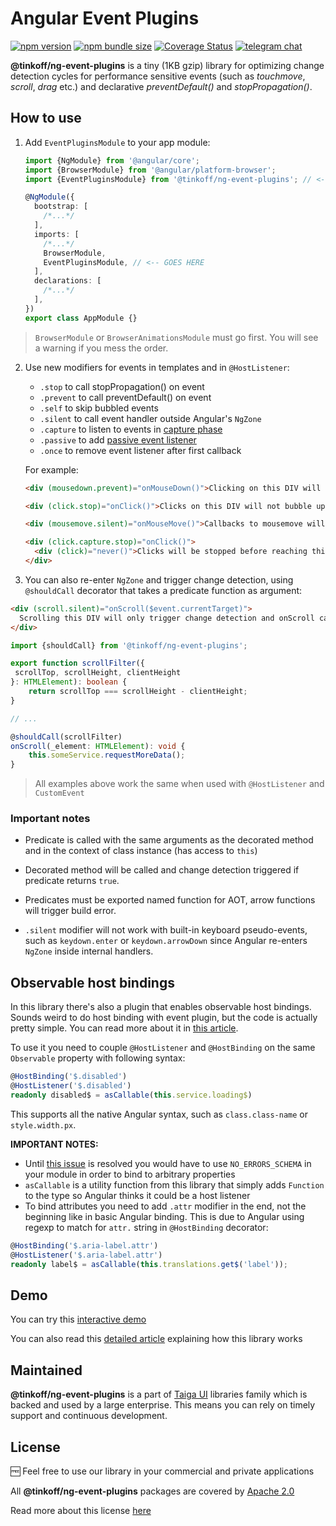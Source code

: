 # Angular Event Plugins

[![npm version](https://img.shields.io/npm/v/@tinkoff/ng-event-plugins.svg)](https://npmjs.com/package/@tinkoff/ng-event-plugins)
[![npm bundle size](https://img.shields.io/bundlephobia/minzip/@tinkoff/ng-event-plugins)](https://bundlephobia.com/result?p=@tinkoff/ng-event-plugins)
[![Coverage Status](https://coveralls.io/repos/github/TinkoffCreditSystems/ng-event-plugins/badge.svg?branch=master)](https://coveralls.io/github/TinkoffCreditSystems/ng-event-plugins?branch=master)
[![telegram chat](https://img.shields.io/badge/support-Contact%20us-blue)](https://t.me/taiga_ui)

**@tinkoff/ng-event-plugins** is a tiny (1KB gzip) library for optimizing change detection cycles for performance
sensitive events (such as _touchmove_, _scroll_, _drag_ etc.) and declarative _preventDefault()_ and
_stopPropagation()_.

## How to use

1. Add `EventPluginsModule` to your app module:

   ```typescript
   import {NgModule} from '@angular/core';
   import {BrowserModule} from '@angular/platform-browser';
   import {EventPluginsModule} from '@tinkoff/ng-event-plugins'; // <-- THIS

   @NgModule({
     bootstrap: [
       /*...*/
     ],
     imports: [
       /*...*/
       BrowserModule,
       EventPluginsModule, // <-- GOES HERE
     ],
     declarations: [
       /*...*/
     ],
   })
   export class AppModule {}
   ```

> `BrowserModule` or `BrowserAnimationsModule` must go first. You will see a warning if you mess the order.

2. Use new modifiers for events in templates and in `@HostListener`:

   - `.stop` to call stopPropagation() on event
   - `.prevent` to call preventDefault() on event
   - `.self` to skip bubbled events
   - `.silent` to call event handler outside Angular's `NgZone`
   - `.capture` to listen to events in
     [capture phase](https://developer.mozilla.org/en-US/docs/Web/API/Event/eventPhase)
   - `.passive` to add
     [passive event listener](https://developer.mozilla.org/en-US/docs/Web/API/EventTarget/addEventListener#improving_scrolling_performance_with_passive_listeners)
   - `.once` to remove event listener after first callback

   For example:

   ```html
   <div (mousedown.prevent)="onMouseDown()">Clicking on this DIV will not move focus</div>
   ```

   ```html
   <div (click.stop)="onClick()">Clicks on this DIV will not bubble up</div>
   ```

   ```html
   <div (mousemove.silent)="onMouseMove()">Callbacks to mousemove will not trigger change detection</div>
   ```

   ```html
   <div (click.capture.stop)="onClick()">
     <div (click)="never()">Clicks will be stopped before reaching this DIV</div>
   </div>
   ```

3. You can also re-enter `NgZone` and trigger change detection, using `@shouldCall` decorator that takes a predicate
   function as argument:

```html
<div (scroll.silent)="onScroll($event.currentTarget)">
  Scrolling this DIV will only trigger change detection and onScroll callback if it is scrolled to bottom
</div>
```

```typescript
import {shouldCall} from '@tinkoff/ng-event-plugins';

export function scrollFilter({
 scrollTop, scrollHeight, clientHeight
}: HTMLElement): boolean {
    return scrollTop === scrollHeight - clientHeight;
}

// ...

@shouldCall(scrollFilter)
onScroll(_element: HTMLElement): void {
    this.someService.requestMoreData();
}
```

> All examples above work the same when used with `@HostListener` and `CustomEvent`

### Important notes

- Predicate is called with the same arguments as the decorated method and in the context of class instance (has access
  to `this`)

- Decorated method will be called and change detection triggered if predicate returns `true`.

- Predicates must be exported named function for AOT, arrow functions will trigger build error.

- `.silent` modifier will not work with built-in keyboard pseudo-events, such as `keydown.enter` or `keydown.arrowDown`
  since Angular re-enters `NgZone` inside internal handlers.

## Observable host bindings

In this library there's also a plugin that enables observable host bindings. Sounds weird to do host binding with event
plugin, but the code is actually pretty simple. You can read more about it in
[this article](https://indepth.dev/posts/1429/making-hostbinding-work-with-observables).

To use it you need to couple `@HostListener` and `@HostBinding` on the same `Observable` property with following syntax:

```ts
@HostBinding('$.disabled')
@HostListener('$.disabled')
readonly disabled$ = asCallable(this.service.loading$)
```

This supports all the native Angular syntax, such as `class.class-name` or `style.width.px`.

**IMPORTANT NOTES:**

- Until [this issue](https://github.com/angular/angular/issues/12045) is resolved you would have to use
  `NO_ERRORS_SCHEMA` in your module in order to bind to arbitrary properties
- `asCallable` is a utility function from this library that simply adds `Function` to the type so Angular thinks it
  could be a host listener
- To bind attributes you need to add `.attr` modifier in the end, not the beginning like in basic Angular binding. This
  is due to Angular using regexp to match for `attr.` string in `@HostBinding` decorator:

```ts
@HostBinding('$.aria-label.attr')
@HostListener('$.aria-label.attr')
readonly label$ = asCallable(this.translations.get$('label'));
```

## Demo

You can try this
[interactive demo](https://codesandbox.io/s/github/taiga-family/ng-event-plugins/tree/main/projects/demo)

You can also read this [detailed article](https://indepth.dev/supercharge-event-management-in-your-angular-application/)
explaining how this library works

## Maintained

**@tinkoff/ng-event-plugins** is a part of [Taiga UI](https://github.com/taiga-family/taiga-ui) libraries family which
is backed and used by a large enterprise. This means you can rely on timely support and continuous development.

## License

🆓 Feel free to use our library in your commercial and private applications

All **@tinkoff/ng-event-plugins** packages are covered by [Apache 2.0](/LICENSE)

Read more about this license [here](https://choosealicense.com/licenses/apache-2.0/)
